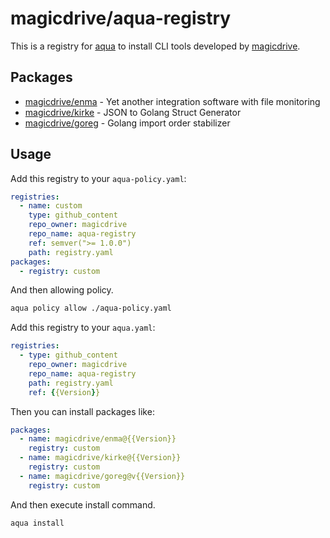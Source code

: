 # magicdrive/aqua-registry

This is a registry for [aqua](https://aquaproj.github.io/) to install CLI tools developed by [magicdrive](https://github.com/magicdrive).

## Packages

- [magicdrive/enma](https://github.com/magicdrive/enma) - Yet another integration software with file monitoring
- [magicdrive/kirke](https://github.com/magicdrive/kirke) - JSON to Golang Struct Generator
- [magicdrive/goreg](https://github.com/magicdrive/goreg) - Golang import order stabilizer

## Usage

Add this registry to your `aqua-policy.yaml`:

```yaml
registries:
  - name: custom
    type: github_content
    repo_owner: magicdrive
    repo_name: aqua-registry
    ref: semver(">= 1.0.0")
    path: registry.yaml
packages:
  - registry: custom
```

And then allowing policy.

```bash
aqua policy allow ./aqua-policy.yaml
```

Add this registry to your `aqua.yaml`:

```yaml
registries:
  - type: github_content
    repo_owner: magicdrive
    repo_name: aqua-registry
    path: registry.yaml
    ref: {{Version}}
```

Then you can install packages like:

```yaml
packages:
  - name: magicdrive/enma@{{Version}}
    registry: custom
  - name: magicdrive/kirke@{{Version}}
    registry: custom
  - name: magicdrive/goreg@v{{Version}}
    registry: custom
```

And then execute install command.

```bash
aqua install
```
